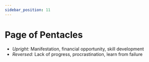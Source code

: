 ```yaml
---
sidebar_position: 11
---
```


# Page of Pentacles

- *Upright:* Manifestation, financial opportunity, skill development
- *Reversed:* Lack of progress, procrastination, learn from failure